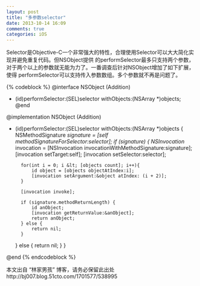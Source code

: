 ```yaml
---
layout: post
title: "多参数selector"
date: 2013-10-14 16:09
comments: true
categories: iOS
---
```


Selector是Objective-C一个非常强大的特性，合理使用Selector可以大大简化实现并避免重复代码。但NSObject提供 的performSelector最多只支持两个参数，对于两个以上的参数就无能为力了。一番调查后针对NSObject增加了如下扩展，使得 performSelector可以支持传入参数数组。多个参数就不再是问题了。

{% codeblock %}
@interface NSObject (Addition)
- (id)performSelector:(SEL)selector withObjects:(NSArray *)objects;
@end

@implementation NSObject (Addition)
- (id)performSelector:(SEL)selector withObjects:(NSArray *)objects { 
    NSMethodSignature *signature = [self methodSignatureForSelector:selector]; 
    if (signature) { 
        NSInvocation* invocation = [NSInvocation invocationWithMethodSignature:signature]; 
        [invocation setTarget:self]; 
        [invocation setSelector:selector]; 
        
        for(int i = 0; i &lt; [objects count]; i++){ 
            id object = [objects objectAtIndex:i]; 
            [invocation setArgument:&object atIndex: (i + 2)];        
        } 

        [invocation invoke]; 

        if (signature.methodReturnLength) { 
            id anObject; 
            [invocation getReturnValue:&anObject]; 
            return anObject; 
        } else { 
            return nil; 
        } 
    } else { 
        return nil; 
    } 
} 

@end
{% endcodeblock %}

本文出自 “林家男孩” 博客，请务必保留此出处http://bj007.blog.51cto.com/1701577/538995